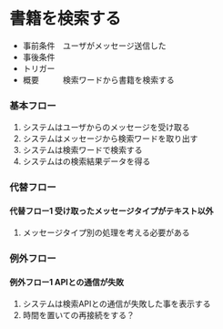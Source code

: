 # 書籍を検索する
- 事前条件　ユーザがメッセージ送信した
- 事後条件
- トリガー　
- 概要　　　検索ワードから書籍を検索する

### 基本フロー
1. システムはユーザからのメッセージを受け取る
1. システムはメッセージから検索ワードを取り出す
1. システムは検索ワードで検索する
1. システムはの検索結果データを得る

### 代替フロー
#### 代替フロー1 受け取ったメッセージタイプがテキスト以外
1. メッセージタイプ別の処理を考える必要がある

### 例外フロー
#### 例外フロー1 APIとの通信が失敗
1. システムは検索APIとの通信が失敗した事を表示する
1. 時間を置いての再接続をする？